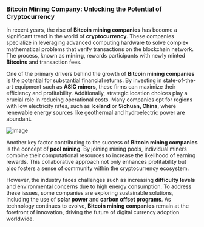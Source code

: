 ### Bitcoin Mining Company: Unlocking the Potential of Cryptocurrency

In recent years, the rise of **Bitcoin mining companies** has become a significant trend in the world of **cryptocurrency**. These companies specialize in leveraging advanced computing hardware to solve complex mathematical problems that verify transactions on the blockchain network. The process, known as **mining**, rewards participants with newly minted **Bitcoins** and transaction fees.

One of the primary drivers behind the growth of **Bitcoin mining companies** is the potential for substantial financial returns. By investing in state-of-the-art equipment such as **ASIC miners**, these firms can maximize their efficiency and profitability. Additionally, strategic location choices play a crucial role in reducing operational costs. Many companies opt for regions with low electricity rates, such as **Iceland** or **Sichuan, China**, where renewable energy sources like geothermal and hydroelectric power are abundant.

![Image](https://github.com/user-attachments/assets/b8266eee-691e-4ee1-99ef-bfa10d234fd4)

Another key factor contributing to the success of **Bitcoin mining companies** is the concept of **pool mining**. By joining mining pools, individual miners combine their computational resources to increase the likelihood of earning rewards. This collaborative approach not only enhances profitability but also fosters a sense of community within the cryptocurrency ecosystem.

However, the industry faces challenges such as increasing **difficulty levels** and environmental concerns due to high energy consumption. To address these issues, some companies are exploring sustainable solutions, including the use of **solar power** and **carbon offset programs**. As technology continues to evolve, **Bitcoin mining companies** remain at the forefront of innovation, driving the future of digital currency adoption worldwide.